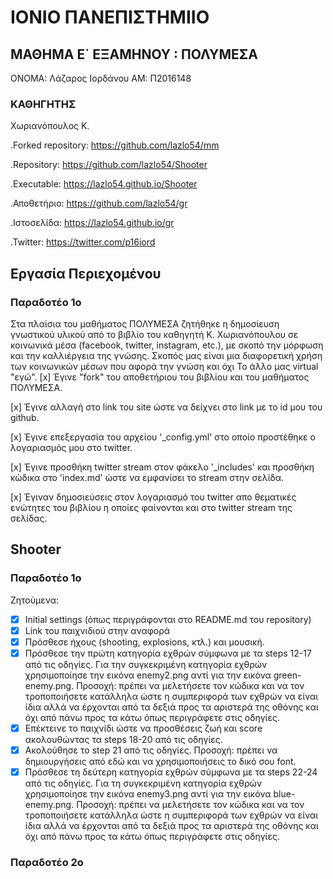 # ΙΟΝΙΟ ΠΑΝΕΠΙΣΤΗΜΙΙΟ
## ΜΑΘΗΜΑ Ε΄ ΕΞΑΜΗΝΟΥ : ΠΟΛΥΜΕΣΑ
ΟΝΟΜΑ: Λάζαρος Ιορδάνου 
ΑΜ: Π2016148
  ### ΚΑΘΗΓΗΤΗΣ
 Χωριανόπουλος Κ.
 
 .Forked repository: https://github.com/lazlo54/mm
 
 .Repository: https://github.com/lazlo54/Shooter
 
 .Executable: https://lazlo54.github.io/Shooter
 
 .Αποθετήριο: https://github.com/lazlo54/gr
 
 .Ιστοσελίδα: https://lazlo54.github.io/gr
 
 .Twitter: https://twitter.com/p16iord
  
  ## Εργασία Περιεχομένου
### Παραδοτέο 1ο
 Στα πλαίσια του μαθήματος ΠΟΛΥΜΕΣΑ ζητήθηκε η δημοσίευση γνωστικού υλικού από το βιβλίο του καθηγητή Κ. Χωριανόπουλου
σε κοινωνικά μέσα (facebook, twitter, instagram, etc.), με σκοπό την μόρφωση και την καλλιέργεια της γνώσης. Σκοπός
μας είναι μια διαφορετική χρήση των κοινωνικών μέσων που αφορά την γνώση και όχι Το άλλο μας virtual "εγώ".
  [x] Έγινε "fork" του αποθετήριου του βιβλίου και του μαθήματος ΠΟΛΥΜΕΣΑ.
 
 [x] Έγινε αλλαγή στο link του site ώστε να δείχνει στο link με το id μου του github.
 
 [x] Έγινε επεξεργασία του αρχείου '_config.yml' στο οποίο προστέθηκε ο λογαριασμός μου στο twitter.
 
 [x] Έγινε προσθήκη twitter stream στον φάκελο '_includes' και προσθήκη κώδικα στο 'index.md' ώστε 
    να εμφανίσει το stream στην σελίδα.
    
[x] Έγιναν δημοσιεύσεις στον λογαριασμό του twitter απο θεματικές ενώτητες του βιβλίου η οποίες φαίνονται 
    και στο twitter stream της σελίδας.
    
   ## Shooter
 ### Παραδοτέο 1o
 
 Ζητούμενα:
  - [x] Initial settings (όπως περιγράφονται στο README.md του repository)
  - [x] Link του παιχνιδιού στην αναφορά
  - [x] Πρόσθεσε ήχους (shooting, explosions, κτλ.) και μουσική.
  - [x] Πρόσθεσε την πρώτη κατηγορία εχθρών σύμφωνα με τα steps 12-17 από τις οδηγίες. Για την συγκεκριμένη κατηγορία εχθρών χρησιμοποίησε την εικόνα enemy2.png αντί για την εικόνα green-enemy.png. Προσοχή: πρέπει να μελετήσετε τον κώδικα και να τον τροποποιήσετε κατάλληλα ώστε η συμπεριφορά των εχθρών να είναι ίδια αλλά να έρχονται από τα δεξιά προς τα αριστερά της οθόνης και όχι από πάνω προς τα κάτω όπως περιγράφετε στις οδηγίες.
  - [x] Επέκτεινε το παιχνίδι ώστε να προσθέσεις ζωή και score ακολουθώντας τα steps 18-20 από τις οδηγίες.
  - [x] Ακολούθησε το step 21 από τις οδηγίες. Προσοχή: πρέπει να δημιουργήσεις από εδώ και να χρησιμοποιήσεις το δικό σου font.
  - [x] Πρόσθεσε τη δεύτερη κατηγορία εχθρών σύμφωνα με τα steps 22-24 από τις οδηγίες. Για τη συγκεκριμένη κατηγορία εχθρών χρησιμοποίησε την εικόνα enemy3.png αντί για την εικόνα blue-enemy.png. Προσοχή: πρέπει να μελετήσετε τον κώδικα και να τον τροποποιήσετε κατάλληλα ώστε η συμπεριφορά των εχθρών να είναι ίδια αλλά να έρχονται από τα δεξιά προς τα αριστερά της οθόνης και όχι από πάνω προς τα κάτω όπως περιγράφετε στις οδηγίες.
 
### Παραδοτέο 2o

